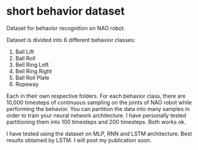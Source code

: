 # short behavior dataset
Dataset for behavior recognition on NAO robot. 

Dataset is divided into 6 different behavior classes:
 1. Ball Lift
 2. Ball Roll
 3. Bell Ring Left
 4. Bell Ring Right
 5. Ball Roll Plate
 6. Ropeway
 
Each in their own respective folders.
For each behavior class, there are 10,000 timesteps of continuous sampling on the joints of NAO robot while performing the behavior. You can partition the data into many samples in order to train your neural network architecture. I have personally tested partitioning them into 100 timesteps and 200 timesteps. Both works ok. 

I have tested using the dataset on MLP, RNN and LSTM architecture. Best results obtained by LSTM. I will post my publication soon. 
